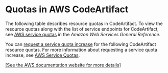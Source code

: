 # Quotas in AWS CodeArtifact<a name="service-limits"></a>

 The following table describes resource quotas in CodeArtifact\. To view the resource quotas along with the list of service endpoints for CodeArtifact, see [AWS service quotas](https://docs.aws.amazon.com/general/latest/gr/aws_service_limits.html) in the *Amazon Web Services General Reference*\.

You can [ request a service quota increase](https://console.aws.amazon.com/support/home#/case/create%3FissueType=service-limit-increase) for the following CodeArtifact resource quotas\. For more information about requesting a service quota increase, see [AWS Service Quotas](https://docs.aws.amazon.com/general/latest/gr/aws_service_limits.html)\.

[\[See the AWS documentation website for more details\]](http://docs.aws.amazon.com/codeartifact/latest/ug/service-limits.html)